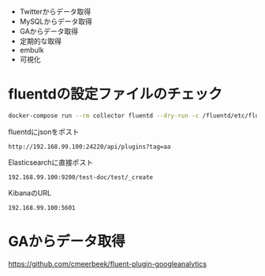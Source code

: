 * Twitterからデータ取得
* MySQLからデータ取得
* GAからデータ取得
* 定期的な取得
* embulk
* 可視化


# fluentdの設定ファイルのチェック

```sh
docker-compose run --rm collector fluentd --dry-run -c /fluentd/etc/fluent.conf
```

fluentdにjsonをポスト

```
http://192.168.99.100:24220/api/plugins?tag=aa
```

Elasticsearchに直接ポスト

```
192.168.99.100:9200/test-doc/test/_create
```

KibanaのURL

```
192.168.99.100:5601
```

# GAからデータ取得

https://github.com/cmeerbeek/fluent-plugin-googleanalytics

